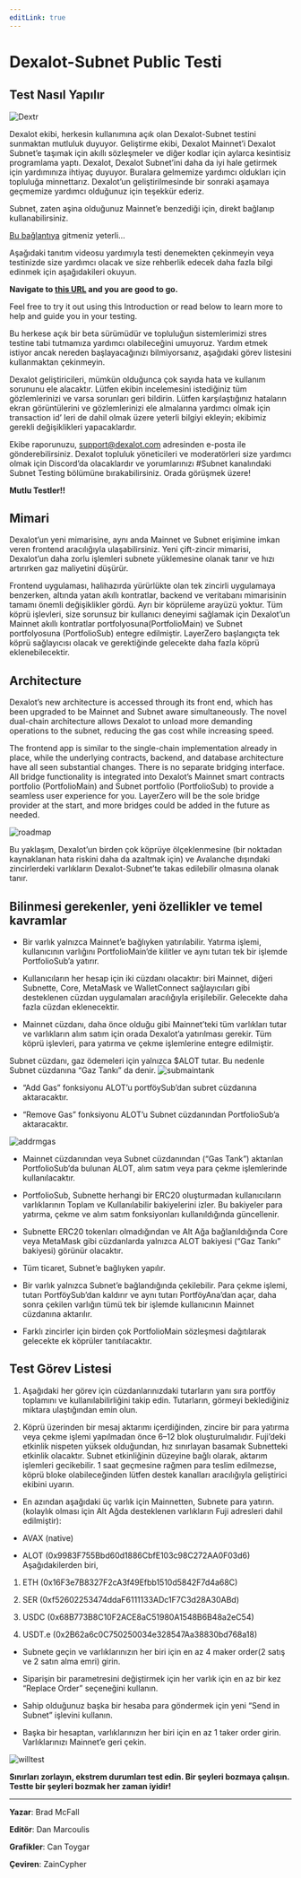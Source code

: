 ```yaml
---
editLink: true
---
```


# Dexalot-Subnet Public Testi

## Test Nasıl Yapılır

![Dextr](/images/howtotest/dextrcomp.png)

Dexalot ekibi, herkesin kullanımına açık olan Dexalot-Subnet testini sunmaktan mutluluk duyuyor. Geliştirme ekibi, Dexalot Mainnet’i Dexalot Subnet’e taşımak için akıllı sözleşmeler ve diğer kodlar için aylarca kesintisiz programlama yaptı. Dexalot, Dexalot Subnet’ini daha da iyi hale getirmek için yardımınıza ihtiyaç duyuyor. Buralara gelmemize yardımcı oldukları için topluluğa minnettarız. Dexalot’un geliştirilmesinde bir sonraki aşamaya geçmemize yardımcı olduğunuz için teşekkür ederiz.

Subnet, zaten aşina olduğunuz Mainnet’e benzediği için, direkt bağlanıp kullanabilirsiniz.

[Bu bağlantıya](https://app.dexalot-test.com/trade) gitmeniz yeterli…

Aşağıdaki tanıtım videosu yardımıyla testi denemekten çekinmeyin veya testinizde size yardımcı olacak ve size rehberlik edecek daha fazla bilgi edinmek için aşağıdakileri okuyun.

 **Navigate to [this URL](https://app.dexalot-test.com/trade) and you are good to go.**

Feel free to try it out using this Introduction or read below to learn more to help and guide you in your testing.

<YouTube id="vRvaswPuMNg" />

Bu herkese açık bir beta sürümüdür ve topluluğun sistemlerimizi stres testine tabi tutmamıza yardımcı olabileceğini umuyoruz. Yardım etmek istiyor ancak nereden başlayacağınızı bilmiyorsanız, aşağıdaki görev listesini kullanmaktan çekinmeyin.

Dexalot geliştiricileri, mümkün olduğunca çok sayıda hata ve kullanım sorununu ele alacaktır. Lütfen ekibin incelemesini istediğiniz tüm gözlemlerinizi ve varsa sorunları geri bildirin. Lütfen karşılaştığınız hataların ekran görüntülerini ve gözlemlerinizi ele almalarına yardımcı olmak için transaction id’ leri de dahil olmak üzere yeterli bilgiyi ekleyin; ekibimiz gerekli değişiklikleri yapacaklardır.

Ekibe raporunuzu, [support@dexalot.com](support@dexalot.com) adresinden e-posta ile gönderebilirsiniz. Dexalot topluluk yöneticileri ve moderatörleri size yardımcı olmak için Discord’da olacaklardır ve yorumlarınızı #Subnet kanalındaki Subnet Testing bölümüne bırakabilirsiniz. Orada görüşmek üzere!

**Mutlu Testler!!**

## Mimari

Dexalot’un yeni mimarisine, aynı anda Mainnet ve Subnet erişimine imkan veren frontend aracılığıyla ulaşabilirsiniz. Yeni çift-zincir mimarisi, Dexalot’un daha zorlu işlemleri subnete yüklemesine olanak tanır ve hızı artırırken gaz maliyetini düşürür.

Frontend uygulaması, halihazırda yürürlükte olan tek zincirli uygulamaya benzerken, altında yatan akıllı kontratlar, backend ve veritabanı mimarisinin tamamı önemli değişiklikler gördü. Ayrı bir köprüleme arayüzü yoktur. Tüm köprü işlevleri, size sorunsuz bir kullanıcı deneyimi sağlamak için Dexalot’un Mainnet akıllı kontratlar portfolyosuna(PortfolioMain) ve Subnet portfolyosuna (PortfolioSub) entegre edilmiştir. LayerZero başlangıçta tek köprü sağlayıcısı olacak ve gerektiğinde gelecekte daha fazla köprü eklenebilecektir.

## **Architecture**

Dexalot’s new architecture is accessed through its front end, which has been upgraded to be Mainnet and Subnet aware simultaneously. The novel dual-chain architecture allows Dexalot to unload more demanding operations to the subnet, reducing the gas cost while increasing speed.

The frontend app is similar to the single-chain implementation already in place, while the underlying contracts, backend, and database architecture have all seen substantial changes. There is no separate bridging interface. All bridge functionality is integrated into Dexalot’s Mainnet smart contracts portfolio (PortfolioMain) and Subnet portfolio (PortfolioSub) to provide a seamless user experience for you. LayerZero will be the sole bridge provider at the start, and more bridges could be added in the future as needed.

![roadmap](/images/howtotest/roadmp.png)

Bu yaklaşım, Dexalot’un birden çok köprüye ölçeklenmesine (bir noktadan kaynaklanan hata riskini daha da azaltmak için) ve Avalanche dışındaki zincirlerdeki varlıkların Dexalot-Subnet’te takas edilebilir olmasına olanak tanır.

## Bilinmesi gerekenler, yeni özellikler ve temel kavramlar

* Bir varlık yalnızca Mainnet’e bağlıyken yatırılabilir. Yatırma işlemi, kullanıcının varlığını PortfolioMain’de kilitler ve aynı tutarı tek bir işlemde PortfolioSub’a yatırır.

* Kullanıcıların her hesap için iki cüzdanı olacaktır: biri Mainnet, diğeri Subnette, Core, MetaMask ve WalletConnect sağlayıcıları gibi desteklenen cüzdan uygulamaları aracılığıyla erişilebilir. Gelecekte daha fazla cüzdan eklenecektir.

* Mainnet cüzdanı, daha önce olduğu gibi Mainnet’teki tüm varlıkları tutar ve varlıkların alım satım için orada Dexalot’a yatırılması gerekir. Tüm köprü işlevleri, para yatırma ve çekme işlemlerine entegre edilmiştir.

Subnet cüzdanı, gaz ödemeleri için yalnızca $ALOT tutar. Bu nedenle Subnet cüzdanına “Gaz Tankı” da denir.
![submaintank](/images/howtotest/submaintank.png)

* “Add Gas” fonksiyonu ALOT’u portföySub’dan subret cüzdanına aktaracaktır.

* “Remove Gas” fonksiyonu ALOT’u Subnet cüzdanından PortfolioSub’a aktaracaktır.

![addrmgas](/images/howtotest/addrmgas.png)

* Mainnet cüzdanından veya Subnet cüzdanından (“Gas Tank”) aktarılan PortfolioSub’da bulunan ALOT, alım satım veya para çekme işlemlerinde kullanılacaktır.

* PortfolioSub, Subnette herhangi bir ERC20 oluşturmadan kullanıcıların varlıklarının Toplam ve Kullanılabilir bakiyelerini izler. Bu bakiyeler para yatırma, çekme ve alım satım fonksiyonları kullanıldığında güncellenir.

* Subnette ERC20 tokenları olmadığından ve Alt Ağa bağlanıldığında Core veya MetaMask gibi cüzdanlarda yalnızca ALOT bakiyesi (“Gaz Tankı” bakiyesi) görünür olacaktır.

* Tüm ticaret, Subnet’e bağlıyken yapılır.

* Bir varlık yalnızca Subnet’e bağlandığında çekilebilir. Para çekme işlemi, tutarı PortföySub’dan kaldırır ve aynı tutarı PortföyAna’dan açar, daha sonra çekilen varlığın tümü tek bir işlemde kullanıcının Mainnet cüzdanına aktarılır.

* Farklı zincirler için birden çok PortfolioMain sözleşmesi dağıtılarak gelecekte ek köprüler tanıtılacaktır.

## Test Görev Listesi

1. Aşağıdaki her görev için cüzdanlarınızdaki tutarların yanı sıra portföy toplamını ve kullanılabilirliğini takip edin. Tutarların, görmeyi beklediğiniz miktara ulaştığından emin olun.

2. Köprü üzerinden bir mesaj aktarımı içerdiğinden, zincire bir para yatırma veya çekme işlemi yapılmadan önce 6–12 blok oluşturulmalıdır. Fuji’deki etkinlik nispeten yüksek olduğundan, hız sınırlayan basamak Subnetteki etkinlik olacaktır. Subnet etkinliğinin düzeyine bağlı olarak, aktarım işlemleri gecikebilir. 1 saat geçmesine rağmen para teslim edilmezse, köprü bloke olabileceğinden lütfen destek kanalları aracılığıyla geliştirici ekibini uyarın.

* En azından aşağıdaki üç varlık için Mainnetten, Subnete para yatırın. (kolaylık olması için Alt Ağda desteklenen varlıkların Fuji adresleri dahil edilmiştir):

* AVAX (native)

* ALOT (0x9983F755Bbd60d1886CbfE103c98C272AA0F03d6)
Aşağıdakilerden biri,

1. ETH (0x16F3e7B8327F2cA3f49Efbb1510d5842F7d4a68C)

2. SER (0xf52602253474ddaF6111133ADc1F7C3d28A30ABd)

3. USDC (0x68B773B8C10F2ACE8aC51980A1548B6B48a2eC54)

4. USDT.e (0x2B62a6c0C750250034e328547Aa38830bd768a18)

* Subnete geçin ve varlıklarınızın her biri için en az 4 maker order(2 satış ve 2 satın alma emri) girin.

* Siparişin bir parametresini değiştirmek için her varlık için en az bir kez “Replace Order” seçeneğini kullanın.

* Sahip olduğunuz başka bir hesaba para göndermek için yeni “Send in Subnet” işlevini kullanın.

* Başka bir hesaptan, varlıklarınızın her biri için en az 1 taker order girin.
Varlıklarınızı Mainnet’e geri çekin.

![willtest](/images/howtotest/dextrbarttest.png)

**Sınırları zorlayın, ekstrem durumları test edin. Bir şeyleri bozmaya çalışın. Testte bir şeyleri bozmak her zaman iyidir!**

---
**Yazar**: Brad McFall

**Editör**: Dan Marcoulis

**Grafikler**: Can Toygar

**Çeviren**: ZainCypher
